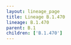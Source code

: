 ```yaml
---
layout: lineage_page
title: Lineage B.1.470
lineage: B.1.470
parent: B.1
children: ['B.1.470']
---
```

